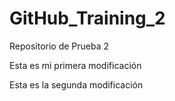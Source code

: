 # GitHub_Training_2
Repositorio de Prueba 2

Esta es mi primera modificación

Esta es la segunda modificación